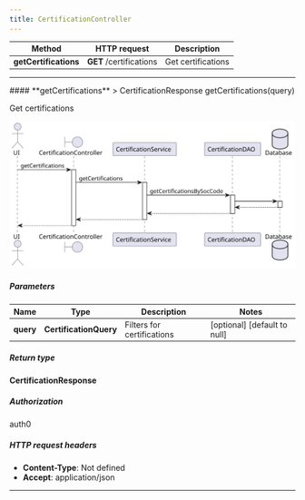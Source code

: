 ```yaml
---
title: CertificationController
---
```




| Method | HTTP request | Description |
|------------- | ------------- | -------------|
| **getCertifications** | **GET** /certifications | Get certifications |



<hr/>
#### **getCertifications**
> CertificationResponse getCertifications(query)

Get certifications

![sequence diagram](/diagrams/CertificationController-getCertifications-sequence.svg)

##### Parameters

|Name | Type | Description  | Notes |
|------------- | ------------- | ------------- | -------------|
| **query** | **CertificationQuery**| Filters for certifications | [optional] [default to null] |

##### Return type

**CertificationResponse**

##### Authorization

auth0

##### HTTP request headers

- **Content-Type**: Not defined
- **Accept**: application/json

<hr/>